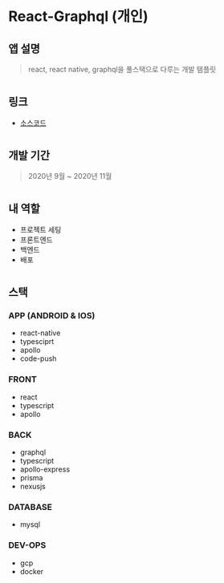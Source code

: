 # React-Graphql (개인)

## 앱 설명
> react, react native, graphql을 풀스택으로 다루는 개발 템플릿

#

## 링크
- [소스코드](https://github.com/KoreanThinker/js-fullstack/tree/master/react-graphql)

#

## 개발 기간
> 2020년 9월 ~ 2020년 11월

#

## 내 역할
- 프로젝트 세팅
- 프론트엔드
- 백엔드
- 배포

#

## 스택
### APP (ANDROID & IOS)
- react-native
- typesciprt
- apollo
- code-push

### FRONT
- react
- typescript
- apollo

### BACK
- graphql
- typescript
- apollo-express
- prisma
- nexusjs

### DATABASE
- mysql

### DEV-OPS
- gcp
- docker